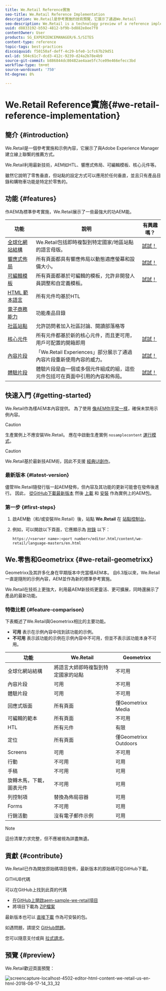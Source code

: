 ```yaml
---
title: We.Retail Reference實施
seo-title: We.Retail Reference Implementation
description: We.Retail是參考實施的技術預覽，它展示了通過We.Retail
seo-description: We.Retail is a technology preview of a reference implementation that illustrates the recommended way of setting up an online presence with AEM
uuid: d8833192-b592-4812-bf9b-bd882e8ee7f0
contentOwner: User
products: SG_EXPERIENCEMANAGER/6.5/SITES
content-type: reference
topic-tags: best-practices
discoiquuid: f50150af-deff-4c29-bfe0-1cfc67b29d51
exl-id: 504c61c7-dcd3-412c-9239-d24a2b78e4b9
source-git-commit: b886844dc80482ae4aae5fc7ce09e466efecc3bd
workflow-type: tm+mt
source-wordcount: '750'
ht-degree: 8%

---
```


# We.Retail Reference實施{#we-retail-reference-implementation}

## 簡介 {#introduction}

We.Retail是一個參考實施和示例內容，它展示了與Adobe Experience Manager建立線上聯繫的推薦方式。

We.Retail利用最新技術，AEM如HTL、響應式佈局、可編輯模板、核心元件等。

雖然它說明了零售垂直，但站點的設定方式可以應用於任何垂直，並且只有產品目錄和購物車功能是特定於零售的。

## 功能 {#features}

作AEM為標準參考實施，We.Retail展示了一些最強大的功AEM能。

| **功能** | **說明** | **有興趣嗎？** |
|---|---|---|
| [全球化網站結構](/help/sites-administering/tc-bp.md) | We.Retail包括即時複製到特定國家/地區站點的語言母版。 | [試試！](/help/sites-developing/we-retail-globalized-site-structure.md) |
| [響應式佈局](/help/sites-authoring/responsive-layout.md) | 所有頁面都具有響應佈局以動態適應螢幕和設備大小。 | [試試！](/help/sites-developing/we-retail-responsive-layout.md) |
| [可編輯模板](/help/sites-developing/page-templates-editable.md) | 所有頁面都基於可編輯的模板，允許非開發人員調整和自定義模板。 | [試試！](/help/sites-developing/we-retail-editable-templates.md) |
| [HTML 範本語言](https://experienceleague.adobe.com/docs/experience-manager-htl/content/overview.html) | 所有元件均基於HTL |  |
| [電子商務能力](/help/commerce/cif-classic/developing/ecommerce.md) | 功能產品目錄 |  |
| [社區站點](/help/communities/overview.md) | 允許訪問者加入社區討論、閱讀部落格等 |  |
| [核心元件](https://experienceleague.adobe.com/docs/experience-manager-core-components/using/introduction.html) | 所有元件都基於新的核心元件，而且更可用，用戶可配置的開箱即用 | [試試！](/help/sites-developing/we-retail-core-components.md) |
| [內容片段](/help/assets/content-fragments/content-fragments.md) | 「We.Retail Experiences」部分展示了通過內容片段重新使用內容的威力。 | [試試！](/help/sites-developing/we-retail-content-fragments.md) |
| [體驗片段](/help/sites-authoring/experience-fragments.md) | 體驗片段是由一個或多個元件組成的組，這些元件包括可在頁面中引用的內容和佈局。 | [試試！](/help/sites-developing/we-retail-experience-fragments.md) |

## 快速入門 {#getting-started}

We.Retail作為樣AEM本內容提供。 為了使用 [像AEM你平常一樣](/help/sites-deploying/deploy.md#getting-started)，確保未禁用示例內容。

>[!CAUTION]
>
>生產實例上不應安裝We.Retail。 應在中啟動生產實例 `nosamplecontent` [運行模式](/help/sites-deploying/configure-runmodes.md)。

>[!CAUTION]
>
>We.Retail基於最新技AEM術，因此不支援 [經典UI創作](/help/sites-classic-ui-authoring/home.md)。

### 最新版本 {#latest-version}

儘管We.Retail隨發行版一起AEM發佈，但內容及其功能的更新可能會在發佈後進行。 因此， [從GitHub下載最新版本](https://github.com/Adobe-Marketing-Cloud/aem-sample-we-retail/releases) 然後 [上載](/help/sites-administering/package-manager.md#uploading-packages-from-your-file-system) 和 [安裝](/help/sites-administering/package-manager.md#installing-packages) 作為實例上的AEM包。

### 第一步 {#first-steps}

1. 啟AEM動（和/或安裝We.Retail）後，站點 **We.Retail** 在 [站點控制台](/help/sites-authoring/basic-handling.md#global-navigation)。
1. 例如，可以開啟以下頁面，它應顯示為 [附錄](#appendix) 以下：

   `https://<server name>:<port number>/editor.html/content/we-retail/language-masters/en.html`

## We.零售和Geometrixx {#we-retail-geometrixx}

Geometrixx及其許多化身在早期版本中充當樣AEM本。 自6.3版以來，We.Retail一直是隨附的示例內容，AEM並作為新的標準參考實施。

We.Retail在技術上更強大，利用最AEM新技術更靈活、更可擴展，同時還展示了產品的最新功能。

### 特徵比較 {#feature-comparison}

下表概述了We.Retail與Geometrixx相比的主要功能。

* **可用** 表示在示例內容中找到該功能的示例。
* **不可用** 表示該功能的示例在示例內容中不可用，但並不表示該功能本身不可用。

| **功能** | **We.Retail** | **Geometrixx** |
|---|---|---|
| 全球化網站結構 | 將語言大師即時複製到特定國家的站點 | 不可用 |
| 內容片段 | 可用 | 不可用 |
| 體驗片段 | 可用 | 不可用 |
| 回應式版面 | 所有頁面 | 僅Geometrixx Media |
| 可編輯的範本 | 所有頁面 | 不可用 |
| HTL | 所有元件 | 有限 |
| 定位 | 所有頁面 | 僅Geometrixx Outdoors |
| Screens | 可用 | 不可用 |
| 行動 | 不可用 | 可用 |
| 手稿 | 不可用 | 可用 |
| 旋轉木馬，下載，圖表元件 | 不可用 | 可用 |
| 列控制項 | 替換為佈局容器 | 可用 |
| Forms | 不可用 | 可用 |
| 行銷活動 | 沒有電子郵件示例 | 可用 |

>[!NOTE]
>
>這份清單力求完整，但不應被視為詳盡無遺。

## 貢獻 {#contribute}

We.Retail已作為開放原始碼項目發佈，最新版本的原始碼可從GitHub下載。

GITHUB代碼

可以在GitHub上找到此頁的代碼

* [在GitHub上開啟aem-sample-we-retail項目](https://github.com/Adobe-Marketing-Cloud/aem-sample-we-retail)
* 將項目下載為 [ZIP檔案](https://github.com/Adobe-Marketing-Cloud/aem-sample-we-retail/archive/master.zip)

最新版本也可以 [直接下載](https://github.com/Adobe-Marketing-Cloud/aem-sample-we-retail/releases/latest) 作為可安裝的包。

如遇問題，請提交 [GitHub問題](https://github.com/Adobe-Marketing-Cloud/aem-sample-we-retail/issues)。

您可以隨意支付或與 [拉式請求](https://github.com/Adobe-Marketing-Cloud/aem-sample-we-retail/pulls)。

## 預覽 {#preview}

We.Retail歡迎頁面預覽：

![screencapture-localhost-4502-editor-html-content-we-retail-us-en-html-2018-08-17-14_33_32](assets/screencapture-localhost-4502-editor-html-content-we-retail-us-en-html-2018-08-17-14_33_32.png)
